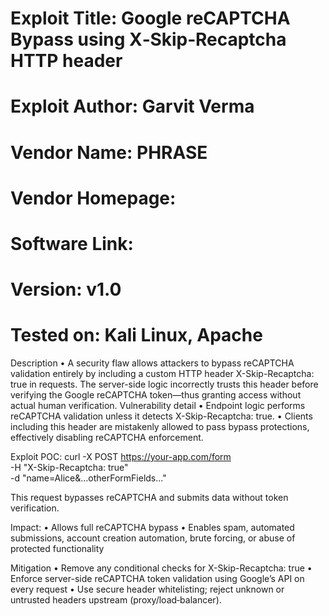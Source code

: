 # Exploit Title: Google reCAPTCHA Bypass using X‑Skip‑Recaptcha HTTP header
# Exploit Author: Garvit Verma
# Vendor Name: **PHRASE** 
# Vendor Homepage: 
# Software Link:
# Version: v1.0
# Tested on: Kali Linux, Apache

Description
• A security flaw allows attackers to bypass reCAPTCHA validation entirely by including a custom HTTP header X-Skip-Recaptcha: true in requests. The server-side logic incorrectly trusts this header before verifying the Google reCAPTCHA token—thus granting access without actual human verification.
Vulnerability detail
• Endpoint logic performs reCAPTCHA validation unless it detects X-Skip-Recaptcha: true.
• Clients including this header are mistakenly allowed to pass bypass protections, effectively disabling reCAPTCHA enforcement.

Exploit POC:
curl -X POST https://your-app.com/form \
  -H "X-Skip-Recaptcha: true" \
  -d "name=Alice&...otherFormFields..."

This request bypasses reCAPTCHA and submits data without token verification.

Impact:
• Allows full reCAPTCHA bypass
• Enables spam, automated submissions, account creation automation, brute forcing, or abuse of protected functionality

Mitigation
• Remove any conditional checks for X-Skip-Recaptcha: true
• Enforce server-side reCAPTCHA token validation using Google’s API on every request
• Use secure header whitelisting; reject unknown or untrusted headers upstream (proxy/load‑balancer).

